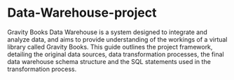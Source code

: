 # Data-Warehouse-project
Gravity Books Data Warehouse is a system designed to integrate and analyze data, and aims to provide understanding of the workings of a virtual library called Gravity Books. This guide outlines the project framework, detailing the original data sources, data transformation processes, the final data warehouse schema structure and the SQL statements used in the transformation process.
